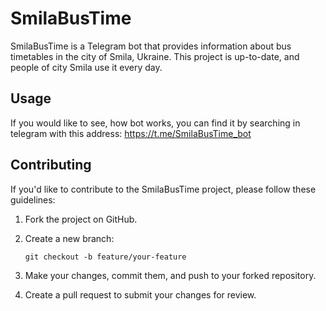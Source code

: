 # SmilaBusTime

SmilaBusTime is a Telegram bot that provides information about bus timetables in the city of Smila, Ukraine. This project is up-to-date, and people of city Smila use it every day.

## Usage

If you would like to see, how bot works, you can find it by searching in telegram with this address: https://t.me/SmilaBusTime_bot

## Contributing

If you'd like to contribute to the SmilaBusTime project, please follow these guidelines:

1. Fork the project on GitHub.
2. Create a new branch:

    ```
    git checkout -b feature/your-feature
    ```

3. Make your changes, commit them, and push to your forked repository.
4. Create a pull request to submit your changes for review.

